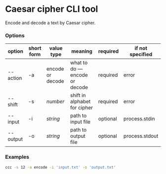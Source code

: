 # Caesar cipher CLI tool

Encode and decode a text by Caesar cipher.

### Options

| option | short form | value type | meaning | required | if not specified |
| ------------- | ------ | ----- | ----- | ------ | ------ |
| --action | -a | encode or decode | what to do — encode or decode | required | error |
| --shift | -s | _number_ | shift in alphabet for cipher | required | error |
| --input | -i | _string_ | path to input file | optional | process.stdin |
| --output | -o | _string_ | path to output file | optional | process.stdout |

### Examples

```bash
ccc -s 12 -a encode -i 'input.txt' -o 'output.txt'
```